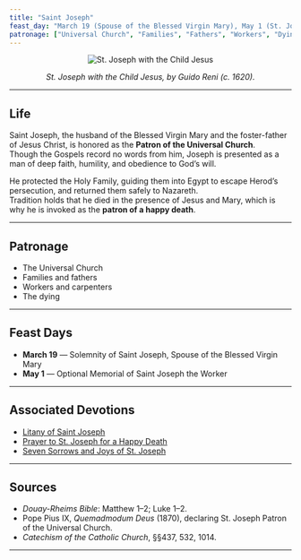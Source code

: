 ```yaml
---
title: "Saint Joseph"
feast_day: "March 19 (Spouse of the Blessed Virgin Mary), May 1 (St. Joseph the Worker)"
patronage: ["Universal Church", "Families", "Fathers", "Workers", "Dying"]
---
```


<div style="text-align:center">

![St. Joseph with the Child Jesus](st-joseph.jpeg)

*St. Joseph with the Child Jesus, by Guido Reni (c. 1620).*

</div>

---

## Life

Saint Joseph, the husband of the Blessed Virgin Mary and the foster-father of Jesus Christ, is honored as the **Patron of the Universal Church**.  
Though the Gospels record no words from him, Joseph is presented as a man of deep faith, humility, and obedience to God’s will.  

He protected the Holy Family, guiding them into Egypt to escape Herod’s persecution, and returned them safely to Nazareth.  
Tradition holds that he died in the presence of Jesus and Mary, which is why he is invoked as the **patron of a happy death**.

---

## Patronage

- The Universal Church  
- Families and fathers  
- Workers and carpenters  
- The dying  

---

## Feast Days

- **March 19** — Solemnity of Saint Joseph, Spouse of the Blessed Virgin Mary  
- **May 1** — Optional Memorial of Saint Joseph the Worker  

---

## Associated Devotions

- [Litany of Saint Joseph](/prayers/litany-of-st-joseph)  
- [Prayer to St. Joseph for a Happy Death](/prayers/prayer-to-st-joseph-for-a-happy-death)  
- [Seven Sorrows and Joys of St. Joseph](/devotions/seven-sorrows-joys-of-st-joseph)  

---

## Sources

- *Douay-Rheims Bible*: Matthew 1–2; Luke 1–2.  
- Pope Pius IX, *Quemadmodum Deus* (1870), declaring St. Joseph Patron of the Universal Church.  
- *Catechism of the Catholic Church*, §§437, 532, 1014.  

---
